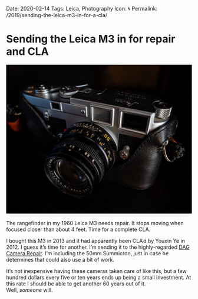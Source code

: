 Date: 2020-02-14
Tags: Leica, Photography
Icon: 🌀
Permalink: /2019/sending-the-leica-m3-in-for-a-cla/

# Sending the Leica M3 in for repair and CLA

![Leica M3](/_img/2019/leica-m3.jpg)

The rangefinder in my 1960 Leica M3 needs repair. It stops moving when focused closer than about 4 feet. Time for a complete CLA.

I bought this M3 in 2013 and it had apparently been CLA’d by Youxin Ye in 2012. I guess it’s time for another. I’m sending it to the highly-regarded [DAG Camera Repair](https://www.dagcamera.com/). I’m including the 50mm Summicron, just in case he determines that could also use a bit of work.

It’s not inexpensive having these cameras taken care of like this, but a few hundred dollars every five or ten years ends up being a small investment. At this rate I should be able to get another 60 years out of it. Well, _someone_ will.
